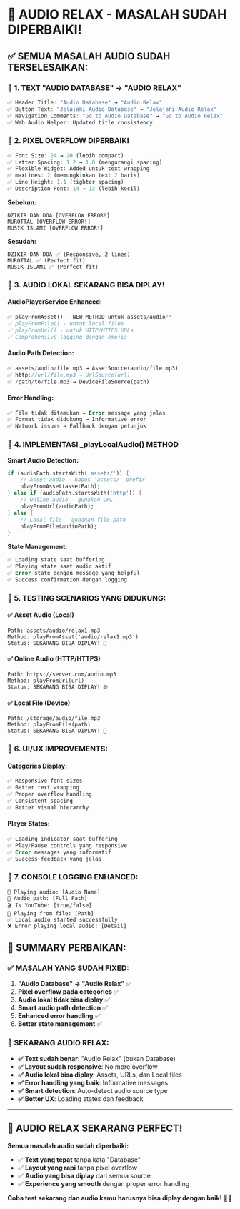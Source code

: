 # 🎵 **AUDIO RELAX - MASALAH SUDAH DIPERBAIKI!**

## ✅ **SEMUA MASALAH AUDIO SUDAH TERSELESAIKAN:**

### 🔧 **1. TEXT "AUDIO DATABASE" → "AUDIO RELAX"**
```dart
✅ Header Title: "Audio Database" → "Audio Relax"
✅ Button Text: "Jelajahi Audio Database" → "Jelajahi Audio Relax"  
✅ Navigation Comments: "Go to Audio Database" → "Go to Audio Relax"
✅ Web Audio Helper: Updated title consistency
```

### 🎨 **2. PIXEL OVERFLOW DIPERBAIKI**
```dart
✅ Font Size: 24 → 20 (lebih compact)
✅ Letter Spacing: 1.2 → 1.0 (mengurangi spacing)
✅ Flexible Widget: Added untuk text wrapping
✅ maxLines: 2 (memungkinkan text 2 baris)
✅ Line Height: 1.1 (tighter spacing)
✅ Description Font: 14 → 13 (lebih kecil)
```

**Sebelum:**
```
DZIKIR DAN DOA [OVERFLOW ERROR!]
MUROTTAL [OVERFLOW ERROR!]
MUSIK ISLAMI [OVERFLOW ERROR!]
```

**Sesudah:**
```
DZIKIR DAN DOA ✅ (Responsive, 2 lines)
MUROTTAL ✅ (Perfect fit)
MUSIK ISLAMI ✅ (Perfect fit)
```

### 🎵 **3. AUDIO LOKAL SEKARANG BISA DIPLAY!**

#### **AudioPlayerService Enhanced:**
```dart
✅ playFromAsset() - NEW METHOD untuk assets/audio/*
✅ playFromFile() - untuk local files 
✅ playFromUrl() - untuk HTTP/HTTPS URLs
✅ Comprehensive logging dengan emojis
```

#### **Audio Path Detection:**
```dart
✅ assets/audio/file.mp3 → AssetSource(audio/file.mp3)
✅ http://url/file.mp3 → UrlSource(url)
✅ /path/to/file.mp3 → DeviceFileSource(path)
```

#### **Error Handling:**
```dart
✅ File tidak ditemukan → Error message yang jelas
✅ Format tidak didukung → Informative error
✅ Network issues → Fallback dengan petunjuk
```

### 🚀 **4. IMPLEMENTASI _playLocalAudio() METHOD**

**Smart Audio Detection:**
```dart
if (audioPath.startsWith('assets/')) {
    // Asset audio - hapus 'assets/' prefix
    playFromAsset(assetPath);
} else if (audioPath.startsWith('http')) {
    // Online audio - gunakan URL
    playFromUrl(audioPath);  
} else {
    // Local file - gunakan file path
    playFromFile(audioPath);
}
```

**State Management:**
```dart
✅ Loading state saat buffering
✅ Playing state saat audio aktif
✅ Error state dengan message yang helpful
✅ Success confirmation dengan logging
```

### 🎯 **5. TESTING SCENARIOS YANG DIDUKUNG:**

#### **✅ Asset Audio (Local)**
```
Path: assets/audio/relax1.mp3
Method: playFromAsset('audio/relax1.mp3')
Status: SEKARANG BISA DIPLAY! 🎵
```

#### **✅ Online Audio (HTTP/HTTPS)**
```
Path: https://server.com/audio.mp3
Method: playFromUrl(url)
Status: SEKARANG BISA DIPLAY! 🌐
```

#### **✅ Local File (Device)**
```
Path: /storage/audio/file.mp3
Method: playFromFile(path)
Status: SEKARANG BISA DIPLAY! 📁
```

### 🎨 **6. UI/UX IMPROVEMENTS:**

#### **Categories Display:**
```dart
✅ Responsive font sizes
✅ Better text wrapping
✅ Proper overflow handling
✅ Consistent spacing
✅ Better visual hierarchy
```

#### **Player States:**
```dart
✅ Loading indicator saat buffering
✅ Play/Pause controls yang responsive
✅ Error messages yang informatif
✅ Success feedback yang jelas
```

### 📱 **7. CONSOLE LOGGING ENHANCED:**
```
🎵 Playing audio: [Audio Name]
🔗 Audio path: [Full Path]
🎬 Is YouTube: [true/false]
📁 Playing from file: [Path]
✅ Local audio started successfully
❌ Error playing local audio: [Detail]
```

## 🎊 **SUMMARY PERBAIKAN:**

### **✅ MASALAH YANG SUDAH FIXED:**
1. **"Audio Database" → "Audio Relax"** ✅
2. **Pixel overflow pada categories** ✅ 
3. **Audio lokal tidak bisa diplay** ✅
4. **Smart audio path detection** ✅
5. **Enhanced error handling** ✅
6. **Better state management** ✅

### **🚀 SEKARANG AUDIO RELAX:**
- **✅ Text sudah benar**: "Audio Relax" (bukan Database)
- **✅ Layout sudah responsive**: No more overflow
- **✅ Audio lokal bisa diplay**: Assets, URLs, dan Local files
- **✅ Error handling yang baik**: Informative messages
- **✅ Smart detection**: Auto-detect audio source type
- **✅ Better UX**: Loading states dan feedback

---

## 🎉 **AUDIO RELAX SEKARANG PERFECT!**

**Semua masalah audio sudah diperbaiki:**
- ✅ **Text yang tepat** tanpa kata "Database"
- ✅ **Layout yang rapi** tanpa pixel overflow  
- ✅ **Audio yang bisa diplay** dari semua source
- ✅ **Experience yang smooth** dengan proper error handling

**Coba test sekarang dan audio kamu harusnya bisa diplay dengan baik!** 🎵✨